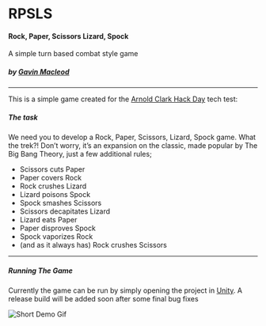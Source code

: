 # RPSLS
#### Rock, Paper, Scissors Lizard, Spock
A simple turn based combat style game
##### by [Gavin Macleod](http://www.gavinmacleod.co.uk)


<hr>

This is a simple game created for the [Arnold Clark Hack Day](https://www.arnoldclark.com/careers/digital-product-development/hack-day) tech test:

##### The task

We need you to develop a Rock, Paper, Scissors, Lizard, Spock game.
What the trek?! Don’t worry, it’s an expansion on the classic, made popular by
The Big Bang Theory, just a few additional rules;

- Scissors cuts Paper
- Paper covers Rock
- Rock crushes Lizard
- Lizard poisons Spock
- Spock smashes Scissors
- Scissors decapitates Lizard
- Lizard eats Paper
- Paper disproves Spock
- Spock vaporizes Rock
- (and as it always has) Rock crushes Scissors 

<hr>

##### Running The Game
Currently the game can be run by simply opening the project in [Unity](https://unity.com/). A release build will be added soon after some final bug fixes


![Short Demo Gif](https://i.gyazo.com/aad80fb22929ccbee9f61e7597f1334c.gif)
